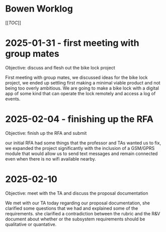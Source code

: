 # Bowen Worklog

[[_TOC_]]


# 2025-01-31 - first meeting with group mates

Objective: discuss and flesh out the bike lock project

First meeting with group mates, we discussed ideas for the bike lock project, we ended up settling first making a minimal viable product and not being too overly ambitious. We are going to make a bike lock with a digital app of some kind that can operate the lock remotely and access a log of events.


# 2025-02-04 - finishing up the RFA

Objective: finish up the RFA and submit

our initial RFA had some things that the professor and TAs wanted us to fix, we expanded the project significantly with the inclusion of a GSM/GPRS module that would allow us to send text messages and remain connected even when there is no wifi available nearby.  


# 2025-02-10

Objective: meet with the TA and discuss the proposal documentation

We met with our TA today regarding our proposal documentation, she clarified some questions that we had and explained some of the requirements. she clarified a contradiction between the rubric and the R&V document about whether or the subsystem requirements should be qualitative or quantative. 